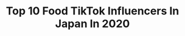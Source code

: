 ---
title: Top 10 Food TikTok Influencers In Japan In 2020
description: >-
  Find top food TikTok influencers in Japan in 2020. Most popular hashtags: #food #sunset #tutorial #music.
platform: TikTok
profiles:
  - username: "cook.world"
    fullname: >-
      Cook World
    location: "Japan"
    followers: 200565
    engagement: 1794
    commentsToLikes: 0.007038
    id: ck9tu7nyijvfq0j7842d0ogwt
    verified: false
    hashtags: "#styles, #april, #yogurt, #love"
  - username: "carol.amores"
    fullname: >-
      carolamores
    location: "Japan"
    followers: 212756
    engagement: 639
    commentsToLikes: 0.027820
    id: ck8qi5d307u6j0j78k0n23fcy
    verified: false
    hashtags: "#whatieatinaday, #notrash, #employment, #airbnb"
  - username: "mumzez"
    fullname: >-
      mumuzez
    location: "Japan"
    followers: 160407
    engagement: 1356
    commentsToLikes: 0.012035
    id: ck7zogpgtjw2n0j78l7tq4ko9
    verified: false
    hashtags: "#cookathome, #instagood, #shoechchallenge, #terimakasihhero"
  - username: "kaei_japan"
    fullname: >-
      kaei_japan
    location: "Japan"
    followers: 24320
    engagement: 246
    commentsToLikes: 0.009575
    id: cka6bzzuw2b1h0i787cqdoz4w
    verified: false
    hashtags: "#beautifulgirl, #foodlover, #tiktock, #tiktoksea"
  - username: "sdjmalik"
    fullname: >-
      ⭐️sdjmalik⭐️
    location: "Japan"
    followers: 18194
    engagement: 446
    commentsToLikes: 0.115116
    id: cka62lwa20fat0i78ak8obr38
    verified: false
    hashtags: "#tiktokusa, #tutorial, #may4th, #tiktokrestarea"
  - username: "orisa0510"
    fullname: >-
      おりさ
    location: "Japan"
    followers: 288366
    engagement: 480
    commentsToLikes: 0.030922
    id: ck9tu9lwrkfiy0j780e36ykb5
    verified: false
    hashtags: "#tiktoktrip, #wannabeitzy, #tokyo, #fakedj"
  - username: "peace605"
    fullname: >-
      ıllıllı яуσ ıllıllı
    location: "Japan"
    followers: 49019
    engagement: 465
    commentsToLikes: 0.020501
    id: ck9m11q14d6ml0j7803vjr7y2
    verified: false
    hashtags: "#thewalkingdead, #15, #halloweenmakeup, #pancakes"
  - username: "piko_food"
    fullname: >-
      piko_food🍽🔥🐥
    location: "Japan"
    followers: 74507
    engagement: 350
    commentsToLikes: 0.016492
    id: ck9gmfivhs37z0j782ee7xj6j
    verified: false
    hashtags: "#macaroon, #tiktok, #mamaron, #kitasandocoffee"
---